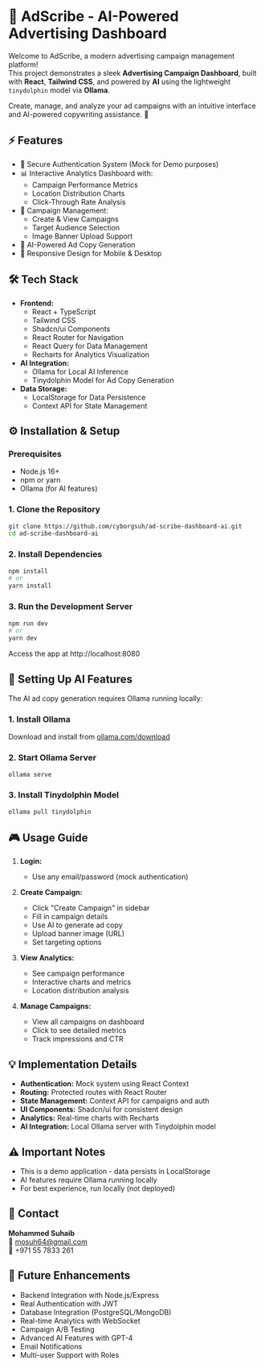 # 🚀 AdScribe - AI-Powered Advertising Dashboard

Welcome to AdScribe, a modern advertising campaign management platform!  
This project demonstrates a sleek **Advertising Campaign Dashboard**, built with **React**, **Tailwind CSS**, and powered by **AI** using the lightweight `tinydolphin` model via **Ollama**.  

Create, manage, and analyze your ad campaigns with an intuitive interface and AI-powered copywriting assistance. 🎯

## ⚡ Features

- 🔐 Secure Authentication System (Mock for Demo purposes)
- 📊 Interactive Analytics Dashboard with:
  - Campaign Performance Metrics
  - Location Distribution Charts
  - Click-Through Rate Analysis
- 🎯 Campaign Management:
  - Create & View Campaigns
  - Target Audience Selection
  - Image Banner Upload Support
- 🤖 AI-Powered Ad Copy Generation
- 📱 Responsive Design for Mobile & Desktop

## 🛠️ Tech Stack

- **Frontend:**
  - React + TypeScript
  - Tailwind CSS
  - Shadcn/ui Components
  - React Router for Navigation
  - React Query for Data Management
  - Recharts for Analytics Visualization
- **AI Integration:**
  - Ollama for Local AI Inference
  - Tinydolphin Model for Ad Copy Generation
- **Data Storage:**
  - LocalStorage for Data Persistence
  - Context API for State Management

## ⚙️ Installation & Setup

### Prerequisites
- Node.js 16+
- npm or yarn
- Ollama (for AI features)

### 1. Clone the Repository

```bash
git clone https://github.com/cyborgsuh/ad-scribe-dashboard-ai.git
cd ad-scribe-dashboard-ai
```

### 2. Install Dependencies

```bash
npm install
# or
yarn install
```

### 3. Run the Development Server

```bash
npm run dev
# or
yarn dev
```

Access the app at http://localhost:8080

## 🤖 Setting Up AI Features

The AI ad copy generation requires Ollama running locally:

### 1. Install Ollama
Download and install from [ollama.com/download](https://ollama.com/download)

### 2. Start Ollama Server
```bash
ollama serve
```

### 3. Install Tinydolphin Model
```bash
ollama pull tinydolphin
```

## 🎮 Usage Guide

1. **Login:**
   - Use any email/password (mock authentication)

2. **Create Campaign:**
   - Click "Create Campaign" in sidebar
   - Fill in campaign details
   - Use AI to generate ad copy
   - Upload banner image (URL)
   - Set targeting options

3. **View Analytics:**
   - See campaign performance
   - Interactive charts and metrics
   - Location distribution analysis

4. **Manage Campaigns:**
   - View all campaigns on dashboard
   - Click to see detailed metrics
   - Track impressions and CTR

## 💡 Implementation Details

- **Authentication:** Mock system using React Context
- **Routing:** Protected routes with React Router
- **State Management:** Context API for campaigns and auth
- **UI Components:** Shadcn/ui for consistent design
- **Analytics:** Real-time charts with Recharts
- **AI Integration:** Local Ollama server with Tinydolphin model

## ⚠️ Important Notes

- This is a demo application - data persists in LocalStorage
- AI features require Ollama running locally
- For best experience, run locally (not deployed)

## 🙌 Contact

**Mohammed Suhaib**  
📧 mosuh64@gmail.com  
📱 +971 55 7833 261

## 🚀 Future Enhancements

- Backend Integration with Node.js/Express
- Real Authentication with JWT
- Database Integration (PostgreSQL/MongoDB)
- Real-time Analytics with WebSocket
- Campaign A/B Testing
- Advanced AI Features with GPT-4
- Email Notifications
- Multi-user Support with Roles
